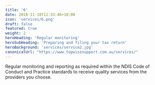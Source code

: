 ```yaml
---
title: '6'
date: 2018-11-18T12:33:46+10:00
icon: 'services/6.png'
draft: false
featured: true
weight: 2
heroHeading: 'Regular monitoring'
heroSubHeading: 'Preparing and filing your tax return'
heroBackground: 'services/service2.jpg'
canonicalUrl: "https://www.topwisesupport.com.au/services/"
---
```


Regular monitoring and reporting as required within the NDIS Code of Conduct and Practice standards to receive quality services from the providers you choose.
